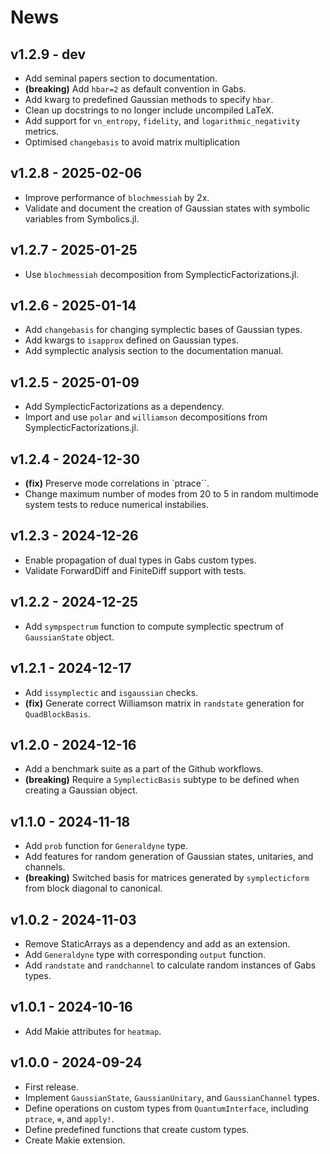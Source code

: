 # News

## v1.2.9 - dev

- Add seminal papers section to documentation.
- **(breaking)** Add `hbar=2` as default convention in Gabs.
- Add kwarg to predefined Gaussian methods to specify `hbar`.
- Clean up docstrings to no longer include uncompiled LaTeX.
- Add support for `vn_entropy`, `fidelity`, and `logarithmic_negativity` metrics.
- Optimised `changebasis` to avoid matrix multiplication

## v1.2.8 - 2025-02-06

- Improve performance of `blochmessiah` by 2x.
- Validate and document the creation of Gaussian states with symbolic variables from Symbolics.jl.

## v1.2.7 - 2025-01-25

- Use `blochmessiah` decomposition from SymplecticFactorizations.jl.

## v1.2.6 - 2025-01-14

- Add `changebasis` for changing symplectic bases of Gaussian types.
- Add kwargs to `isapprox` defined on Gaussian types.
- Add symplectic analysis section to the documentation manual.

## v1.2.5 - 2025-01-09

- Add SymplecticFactorizations as a dependency.
- Import and use `polar` and `williamson` decompositions from SymplecticFactorizations.jl.

## v1.2.4 - 2024-12-30

- **(fix)** Preserve mode correlations in `ptrace``.
- Change maximum number of modes from 20 to 5 in random multimode system tests to reduce numerical instabilies.
  
## v1.2.3 - 2024-12-26

- Enable propagation of dual types in Gabs custom types.
- Validate ForwardDiff and FiniteDiff support with tests.

## v1.2.2 - 2024-12-25

- Add `sympspectrum` function to compute symplectic spectrum of `GaussianState` object.
  
## v1.2.1 - 2024-12-17

- Add `issymplectic` and `isgaussian` checks.
- **(fix)** Generate correct Williamson matrix in `randstate` generation for `QuadBlockBasis`.
  
## v1.2.0 - 2024-12-16

- Add a benchmark suite as a part of the Github workflows.
- **(breaking)** Require a `SymplecticBasis` subtype to be defined when creating a Gaussian object.

## v1.1.0 - 2024-11-18

- Add `prob` function for `Generaldyne` type.
- Add features for random generation of Gaussian states, unitaries, and channels.
- **(breaking)** Switched basis for matrices generated by `symplecticform` from block diagonal to canonical.

## v1.0.2 - 2024-11-03

- Remove StaticArrays as a dependency and add as an extension.
- Add `Generaldyne` type with corresponding `output` function.
- Add `randstate` and `randchannel` to calculate random instances of Gabs types.

## v1.0.1 - 2024-10-16

- Add Makie attributes for `heatmap`.

## v1.0.0 - 2024-09-24

- First release.
- Implement `GaussianState`, `GaussianUnitary`, and `GaussianChannel` types.
- Define operations on custom types from `QuantumInterface`, including `ptrace`, `⊗`, and `apply!`. 
- Define predefined functions that create custom types.
- Create Makie extension.
